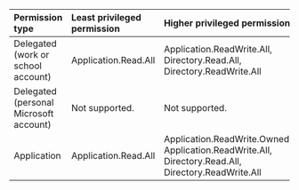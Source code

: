 |Permission type|Least privileged permission|Higher privileged permissions|
|:---|:---|:---|
|Delegated (work or school account)|Application.Read.All|Application.ReadWrite.All, Directory.Read.All, Directory.ReadWrite.All|
|Delegated (personal Microsoft account)|Not supported.|Not supported.|
|Application|Application.Read.All|Application.ReadWrite.OwnedBy, Application.ReadWrite.All, Directory.Read.All, Directory.ReadWrite.All|

